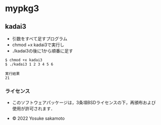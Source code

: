 # mypkg3

## kadai3

* 引数をすべて足すプログラム
* chmod +x kadai3で実行し
* ./kadai3の後に1から順番に足す

```
$ chmod +x kadai3
$ ./kadai3 1 2 3 4 5 6

実行結果
21
```

### ライセンス

* このソフトウェアパッケージは，3条項BSDライセンスの下，再頒布および使用が許可されます．

* © 2022 Yosuke sakamoto  
